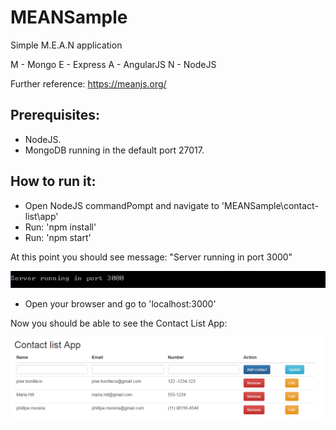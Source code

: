# MEANSample
Simple M.E.A.N application

M - Mongo 
E - Express 
A - AngularJS 
N - NodeJS  

Further reference: https://meanjs.org/

## Prerequisites:

 - NodeJS.
 - MongoDB running in the default port 27017.

## How to run it:

- Open NodeJS commandPompt and navigate to 'MEANSample\contact-list\app'
- Run: 'npm install'
- Run: 'npm start'

At this point you should see message: "Server running in port 3000"

![Server running](images/nodeRunning.PNG)

- Open your browser and go to 'localhost:3000'

Now you should be able to see the Contact List App:

![Client running](images/clientRunning.PNG)

